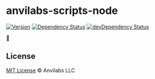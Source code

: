 # anvilabs-scripts-node

[![Version](https://img.shields.io/npm/v/anvilabs-scripts-node.svg)](http://npm.im/anvilabs-scripts-node)
[![Dependency Status](https://david-dm.org/anvilabs/anvilabs-scripts/status.svg?path=packages/eslint-config-core)](https://david-dm.org/anvilabs/anvilabs-scripts?path=packages/eslint-config-core)
[![devDependency Status](https://david-dm.org/anvilabs/anvilabs-scripts/dev-status.svg?path=packages/eslint-config-core)](https://david-dm.org/anvilabs/anvilabs-scripts?path=packages/eslint-config-core&type=dev)

🚧

## License

[MIT License](../../LICENSE) © Anvilabs LLC

